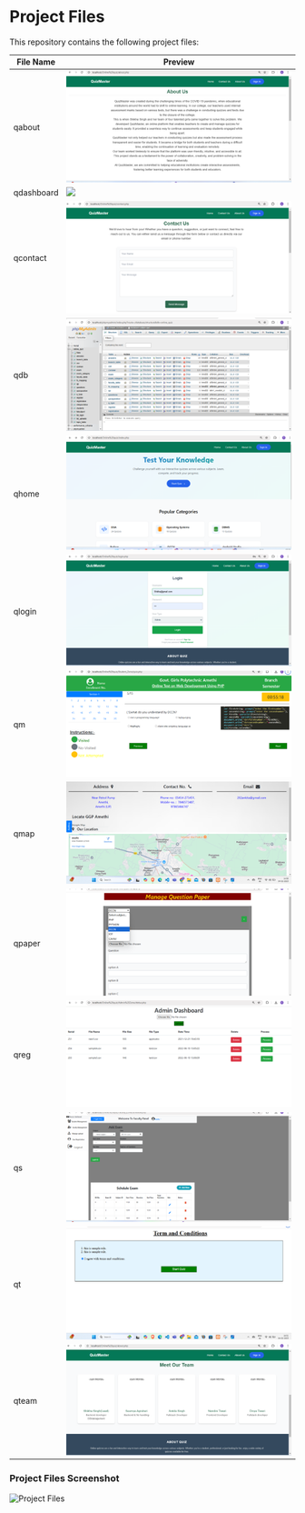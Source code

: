 # Project Files

This repository contains the following project files:

| File Name  | Preview |
|------------|---------|
| qabout | ![](images/qabout.png) |
| qdashboard | ![](images/qdashboard.png) |
| qcontact | ![](images/qcontact.png) |
| qdb | ![](images/qdb.png) |
| qhome | ![](images/qhome.png) |
| qlogin | ![](images/qlogin.png) |
| qm | ![](images/qm.png) |
| qmap | ![](images/qmap.png) |
| qpaper | ![](images/qpaper.png) |
| qreg | ![](images/qreg.png) |
| qs | ![](images/qs.png) |
| qt | ![](images/qt.png) |
| qteam | ![](images/qteam.png) |

### **Project Files Screenshot**
![Project Files](images/Screenshot%202025-02-12%20182208.png)
